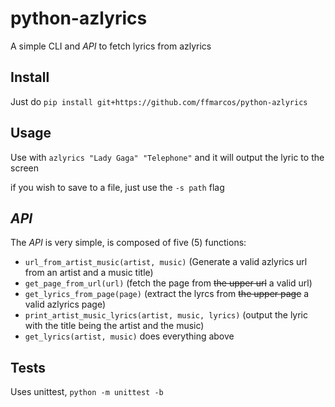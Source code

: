 # python-azlyrics
A simple CLI and *API* to fetch lyrics from azlyrics

## Install
Just do `pip install git+https://github.com/ffmarcos/python-azlyrics`

## Usage
Use with `azlyrics "Lady Gaga" "Telephone"` and it will output the lyric to the screen

if you wish to save to a file, just use the `-s path` flag

## *API*

The *API* is very simple, is composed of five (5) functions:
- `url_from_artist_music(artist, music)` (Generate a valid azlyrics url from an artist and a music title)
- `get_page_from_url(url)` (fetch the page from ~~the upper url~~ a valid url)
- `get_lyrics_from_page(page)` (extract the lyrcs from ~~the upper page~~ a valid azlyrics page)
- `print_artist_music_lyrics(artist, music, lyrics)` (output the lyric with the title being the artist and the music)
- `get_lyrics(artist, music)` does everything above

## Tests
Uses unittest, `python -m unittest -b`
